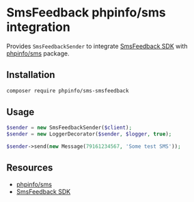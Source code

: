 SmsFeedback phpinfo/sms integration
===================================

Provides `SmsFeedbackSender` to integrate [SmsFeedback SDK](https://github.com/phpinfo/smsfeedback) 
with [phpinfo/sms](https://github.com/phpinfo/sms) package.

Installation
------------
```bash
composer require phpinfo/sms-smsfeedback
```

Usage
-----
```php
$sender = new SmsFeedbackSender($client);
$sender = new LoggerDecorator($sender, $logger, true);

$sender->send(new Message(79161234567, 'Some test SMS'));
```

Resources
---------

* [phpinfo/sms](https://github.com/phpinfo/sms)
* [SmsFeedback SDK](https://github.com/phpinfo/smsfeedback)
